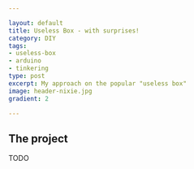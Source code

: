```yaml
---

layout: default
title: Useless Box - with surprises!
category: DIY
tags:
- useless-box
- arduino
- tinkering 
type: post
excerpt: My approach on the popular "useless box" 
image: header-nixie.jpg
gradient: 2

---
```


## The project

TODO